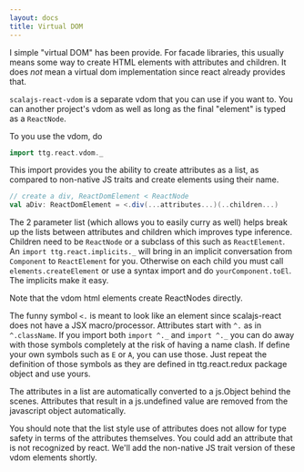```yaml
---
layout: docs
title: Virtual DOM
---
```

I simple "virtual DOM" has been provide. For facade libraries, this usually means some way to create HTML elements with attributes and children. It does *not* mean a virtual dom implementation since react already provides that.

`scalajs-react-vdom` is a separate vdom that you can use if you want to. You can another project's vdom as well as long as the final "element" is typed as a `ReactNode`.

To you use the vdom, do
```scala
import ttg.react.vdom._
```
This import provides you the ability to create attributes as a list, as compared to non-native JS traits and create elements using their name.

```scala
// create a div, ReactDomElement < ReactNode
val aDiv: ReactDomElement = <.div(...attributes...)(..children...)
```
The 2 parameter list (which allows you to easily curry as well) helps break up the lists between attributes and children which improves type inference. Children need to be `ReactNode` or a subclass of this such as `ReactElement`. An `import ttg.react.implicits._` will bring in an implicit conversation from `Component` to `ReactElement` for you. Otherwise on each child you must call `elements.createElement` or use a syntax import and do `yourComponent.toEl`. The implicits make it easy.

Note that the vdom html elements create ReactNodes directly. 

The funny symbol `<.` is meant to look like an element since scalajs-react does not have a JSX macro/processor. Attributes start with `^.` as in `^.className`. If you import both `import ^._` and `import ^._` you can do away with those symbols completely at the risk of having a name clash. If define your own symbols such as `E` or `A`, you can use those. Just repeat the definition of those symbols as they are defined in ttg.react.redux package object and use yours. 

The attributes in a list are automatically converted to a js.Object behind the scenes. Attributes that result in a js.undefined value are removed from the javascript object automatically.

You should note that the list style use of attributes does not allow for type safety in terms of the attributes themselves. You could add an attribute that is not recognized by react. We'll add the non-native JS trait version of these vdom elements shortly.
